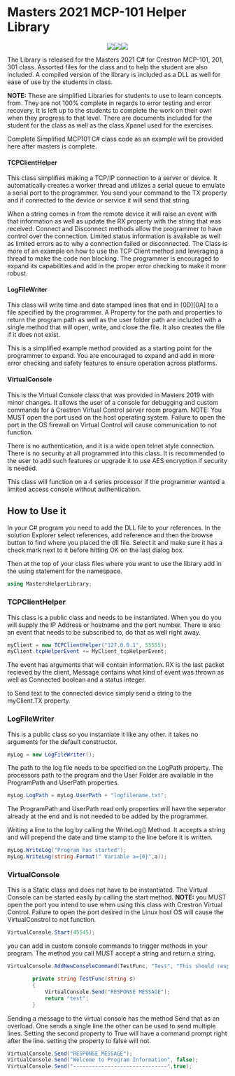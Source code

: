 ﻿# Masters 2021 MCP-101 Helper Library 
<center>
<img src="https://img.shields.io/badge/Language-C Sharp-blue"><img src="https://img.shields.io/badge/Platform-Crestron-blue"><img src="https://img.shields.io/badge/Masters- 2021-blue"></center>


 The Library is released for the Masters 2021  C# for Crestron MCP-101, 201, 301 class.  Assorted files for the class and to help the student are also included.    A compiled version of the library is included as a DLL as well for ease of use by the students in class. 

 **NOTE:** These are simplified Libraries for students to use to learn concepts from.  They are not 100% complete in regards to error testing and error recovery.  It is left up to the students to complete the work on their own when they progress to that level.  There are documents included for the student for the class as well as the class Xpanel used for the exercises.

Complete Simplified MCP101 C# class code as an example will be provided here after masters is complete.

#### **TCPClientHelper**

This class simplifies making a TCP/IP connection to a server or device. It automatically creates a worker thread and utilizes a serial queue to emulate a serial port to the programmer.  You send your command to  the TX property and if connected to the device or service it will send that string.

When a string comes in from the remote device it will raise an event with that information as well as update the RX property with the string that was received.  Connect and Disconnect methods allow the programmer to have control over the connection.  Limited status information is available as well as limited errors as to why a connection failed or disconnected.  The Class is more of an example on how to use the TCP Client method and leveraging a thread to make the code non blocking.  The programmer is encouraged to expand its capabilities and add in the proper error checking to make it more robust.

#### **LogFileWriter**

This class will write time and date stamped  lines that end in [0D][0A] to a file specified by the programmer.  A Property for the path and properties to return the program path as well as the user folder path are included with a single method that will open, write, and close the file.  It also creates the file if it does not exist.  

This is a simplified example method provided as a starting point for the programmer to expand.  You are encouraged to expand and add in more error checking and safety features to ensure operation across platforms.

#### **VirtualConsole**

This is the Virtual Console class that was provided in Masters 2019 with minor changes. It allows the user of a console for debugging and custom commands for a Crestron Virtual Control server room program.  NOTE: You MUST open the port used on the host operating system.  Failure to open the port in the OS firewall on Virtual Control will cause communication to not function.

There is no authentication, and it is a wide open telnet style connection.  There is no security at all programmed into this class.  It is recommended to the user to add such features or upgrade it to use AES encryption if security is needed.

This class will function on a 4 series processor if the programmer wanted a limited access console without authentication.




## How to Use it

 In your C# program you need to add the DLL file to your references.   In the solution Explorer select references, add reference and then the browse button to find where you placed the dll file.  Select it and make sure  it has a check mark next to it before hitting OK on the last dialog box.

Then at the top of your class files where you want to use the library add in the using statement for the namespace.
```C#
using MastersHelperLibrary;
```



### TCPClientHelper

This class is a public class and needs to be instantiated.  When you do you will supply the IP Address or hostname and the port number.   There is also an event that needs to be subscribed to, do that as well right away.
```C#
myClient = new TCPClientHelper("127.0.0.1", 55555);
myClient.tcpHelperEvent += MyClient_tcpHelperEvent;
```

The event has arguments that will contain information.   RX is the last packet recieved by the client, Message contains what kind of event was thrown as well as Connected boolean and a status integer.

to Send text to the connected device simply send a string to the myClient.TX property.



### LogFileWriter

This is a public class so you instantiate it like any other. it takes no arguments for the default constructor.
```C#
myLog = new LogFileWriter();
```
The path to the log file needs to be specified on the LogPath property.    The processors path to the program and the User Folder are available in the ProgramPath and UserPath properties.

```c#
myLog.LogPath = myLog.UserPath + "logfilename.txt";
```
The ProgramPath and UserPath read only properties will have the seperator already at the end and is not needed to be added by the programmer.

Writing a line to the log by calling the WriteLog() Method. It accepts a string and will prepend the date and time stamp to the line before it is written. 

```c#
myLog.WriteLog("Program has started");
myLog.WriteLog(string.Format(" Variable a={0}",a));
```



### VirtualConsole

This is a Static class and does not have to be instantiated.   The Virtual Console can be started easily by calling the start method.
**NOTE:** you MUST open the port you intend to use when using this class with Crestron Virtual Control.   Failure to open the port desired in the Linux host OS will cause the VirtualConstrol to not function.

```C#
VirtualConsole.Start(45545);
```

you can add in custom console commands to trigger methods in your program.   The method you call MUST accept a string and return a string.
```C#
VirtualConsole.AddNewConsoleCommand(TestFunc, "Test", "This should respond with a message");

        private string TestFunc(string s)
        {
            VirtualConsole.Send("RESPONSE MESSAGE");
            return "test";
        }
```

Sending a message to the virtual console has the method Send that as an overload.   One sends a single line the other can be used to send multiple lines.  Setting the second property to True will have a command prompt right after the line.  setting the property to false will not.

```c#
VirtualConsole.Send("RESPONSE MESSAGE");
VirtualConsole.Send("Welcome to Program Information", false);
VirtualConsole.Send("------------------------------",true);
```
